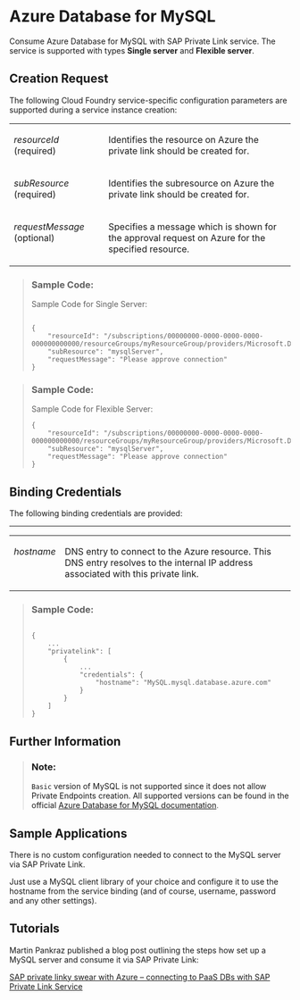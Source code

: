 <!-- loio5c70499ee70b415d954145a795e43355 -->

# Azure Database for MySQL

Consume Azure Database for MySQL with SAP Private Link service. The service is supported with types **Single server** and **Flexible server**.



<a name="loio5c70499ee70b415d954145a795e43355__section_pxv_fb4_nrb"/>

## Creation Request

The following Cloud Foundry service-specific configuration parameters are supported during a service instance creation:


<table>
<tr>
<td valign="top">

*resourceId* \(required\)

</td>
<td valign="top">

Identifies the resource on Azure the private link should be created for.

</td>
</tr>
<tr>
<td valign="top">

*subResource* \(required\)

</td>
<td valign="top">

Identifies the subresource on Azure the private link should be created for.

</td>
</tr>
<tr>
<td valign="top">

*requestMessage* \(optional\)

</td>
<td valign="top">

Specifies a message which is shown for the approval request on Azure for the specified resource.

</td>
</tr>
</table>

> ### Sample Code:  
> Sample Code for Single Server:
> 
> ```
> 
> {
>     "resourceId": "/subscriptions/00000000-0000-0000-0000-000000000000/resourceGroups/myResourceGroup/providers/Microsoft.DBforMySQL/servers/myMySQL",
>     "subResource": "mysqlServer",
>     "requestMessage": "Please approve connection"
> }
> ```

> ### Sample Code:  
> Sample Code for Flexible Server:
> 
> ```
> {
>     "resourceId": "/subscriptions/00000000-0000-0000-0000-000000000000/resourceGroups/myResourceGroup/providers/Microsoft.DBforMySQL/flexibleServers/myMySQL",
>     "subResource": "mysqlServer",
>     "requestMessage": "Please approve connection"
> }
> ```



<a name="loio5c70499ee70b415d954145a795e43355__section_lql_gb4_nrb"/>

## Binding Credentials

The following binding credentials are provided:

****


<table>
<tr>
<td valign="top">

*hostname*

</td>
<td valign="top">

DNS entry to connect to the Azure resource. This DNS entry resolves to the internal IP address associated with this private link.

</td>
</tr>
</table>

> ### Sample Code:  
> ```
> 
> {
>     ...
>     "privatelink": [
>         {
>             ...
>             "credentials": {
>                 "hostname": "MySQL.mysql.database.azure.com"
>             }
>         }
>     ]
> }
> 
> ```



<a name="loio5c70499ee70b415d954145a795e43355__section_mln_gb4_nrb"/>

## Further Information

> ### Note:  
> `Basic` version of MySQL is not supported since it does not allow Private Endpoints creation. All supported versions can be found in the official [Azure Database for MySQL documentation](https://docs.microsoft.com/en-us/azure/mysql/concepts-limits#vnet-service-endpoints).



<a name="loio5c70499ee70b415d954145a795e43355__section_okw_dtx_svb"/>

## Sample Applications

There is no custom configuration needed to connect to the MySQL server via SAP Private Link.

Just use a MySQL client library of your choice and configure it to use the hostname from the service binding \(and of course, username, password and any other settings\).



<a name="loio5c70499ee70b415d954145a795e43355__section_wn1_gtx_svb"/>

## Tutorials

Martin Pankraz published a blog post outlining the steps how set up a MySQL server and consume it via SAP Private Link:

[SAP private linky swear with Azure – connecting to PaaS DBs with SAP Private Link Service](https://blogs.sap.com/2022/01/12/btp-private-linky-swear-with-azure-connecting-to-cheap-paas-dbs-with-private-link-service/)

